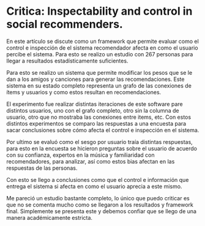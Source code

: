 # Critica: Inspectability and control in social recommenders.

En este artículo se discute como un framework que permite evaluar como el control e inspección de el sistema recomendador afecta en como el usuario percibe el sistema. Para esto se realizo un estudio con 267 personas para llegar a resultados estadísticamente suficientes.

Para esto se realizo un sistema que permite modificar los pesos que se le dan a los amigos y canciones para generar las recomendaciones. Este sistema en su estado completo representa un grafo de las conexiones de ítems y usuarios y como estos resultan en recomendaciones.

El experimento fue realizar distintas iteraciones de este software pare distintos usuarios, uno con el grafo completo, otro sin la columna de usuario, otro que no mostraba las conexiones entre items, etc. Con estos distintos experimentos se comparo las respuestas a una encuesta para sacar conclusiones sobre cómo afecta el control e inspección en el sistema.

Por ultimo se evaluó como el sesgo por usuario traía distintas respuestas, para esto en la encuesta se hicieron preguntas sobre el usuario de acuerdo con su confianza, expertos en la música y familiaridad con recomendadores, para analizar, así como estos bias afectan en las respuestas de las personas.

Con esto se llego a conclusiones como que el control e información que entrega el sistema si afecta en como el usuario aprecia a este mismo.

Me pareció un estudio bastante completo, lo único que puedo criticar es que no se comenta mucho como se llegaron a los resultados y framework final. Simplemente se presenta este y debemos confiar que se llego de una manera académicamente estricta.
